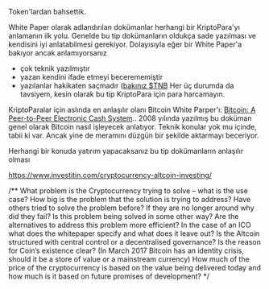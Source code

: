 Token'lardan bahsettik. 

White Paper olarak adlandırılan dokümanlar herhangi bir KriptoPara'yı anlamanın ilk yolu. Genelde bu tip dokümanların oldukça sade yazılması ve kendisini iyi anlatabilmesi gerekiyor. Dolayısıyla eğer bir White Paper'a bakıyor ancak anlamıyorsanız
- çok teknik yazılmıştır
- yazan kendini ifade etmeyi becerememiştir
- yazılanlar hakikaten saçmadır ([bakınız $TNB](https://twitter.com/Melt_Dem/status/1026285256800907266/photo/1)
Her üç durumda da tavsiyem, kesin olarak bu tip KriptoPara için para harcamayın. 

KriptoParalar için aslında en anlaşılır olanı Bitcoin White Parper'ı: [Bitcoin: A Peer-to-Peer Electronic Cash System](https://nakamotoinstitute.org/bitcoin/).. 2008 yılında yazılmış bu doküman genel olarak Bitcoin nasıl işleyecek anlatıyor. Teknik konular yok mu içinde, tabii ki var. Ancak yine de meramını düzgün bir şekilde aktarmayı beceriyor. 

Herhangi bir konuda yatırım yapacaksanız bu tip dokümanların anlaşılır olması 





https://www.investitin.com/cryptocurrency-altcoin-investing/

/**
What problem is the Cryptocurrency trying to solve – what is the use case?
    How big is the problem that the solution is trying to address?
    Have others tried to solve the problem before?
    If they are no longer around why did they fail?
    Is this problem being solved in some other way?
    Are the alternatives to address this problem more efficient?
    In the case of an ICO what does the whitepaper specify and what does it leave out?
    Is the Altcoin structured with central control or a decentralised governance?
    Is the reason for Coin’s existence clear? (In March 2017 Bitcoin has an identity crisis, should it be a store of value or a mainstream currency)
    How much of the price of the cryptocurrency is based on the value being delivered today and how much is it based on future promises of development?
    */


